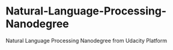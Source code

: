 # Natural-Language-Processing-Nanodegree
Natural Language Processing Nanodegree from Udacity Platform
